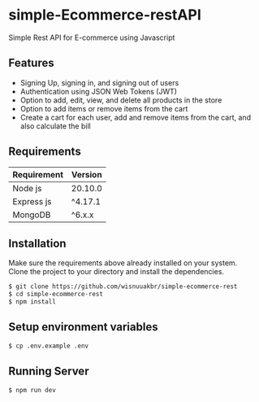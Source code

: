 # simple-Ecommerce-restAPI

Simple Rest API for E-commerce using Javascript

## Features

-   Signing Up, signing in, and signing out of users
-   Authentication using JSON Web Tokens (JWT)
-   Option to add, edit, view, and delete all products in the store
-   Option to add items or remove items from the cart
-   Create a cart for each user, add and remove items from the cart, and also calculate the bill

## Requirements

| Requirement | Version |
| ----------- | ------- |
| Node js     | 20.10.0 |
| Express js  | ^4.17.1 |
| MongoDB     | ^6.x.x  |

## Installation

Make sure the requirements above already installed on your system.  
Clone the project to your directory and install the dependencies.

```bash
$ git clone https://github.com/wisnuuakbr/simple-ecommerce-rest
$ cd simple-ecommerce-rest
$ npm install
```

## Setup environment variables

```bash
$ cp .env.example .env
```

## Running Server

```bash
$ npm run dev
```
